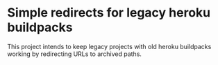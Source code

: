 # Simple redirects for legacy heroku buildpacks

This project intends to keep legacy projects with old heroku buildpacks working by redirecting URLs to archived paths.
